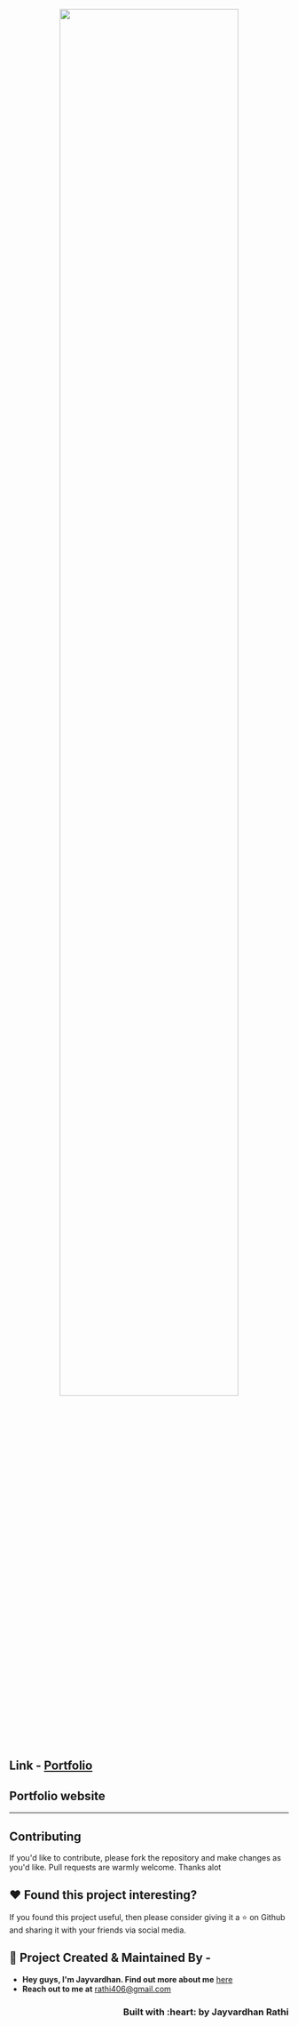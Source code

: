 <p align="center">
    <a href="https://jayvardhanrathi.tech">
	<img src="https://user-images.githubusercontent.com/39644109/110592126-e6fc2700-819f-11eb-9ca5-8827418963c7.png" width=80%/>
</a>
</p>

## Link - [Portfolio](https://computerscientist-01.github.io/Jayvardhan-Portfolio/)

## Portfolio website


---
## Contributing

If you'd like to contribute, please fork the repository and make changes as
you'd like. Pull requests are warmly welcome. Thanks alot

## :heart: Found this project interesting?

If you found this project useful, then please consider giving it a :star: on Github 
and sharing it with your friends via social media.

<!-- CONTACT -->

## :man: Project Created & Maintained By -

- **Hey guys, I'm Jayvardhan. Find out more about me** [ here](https://linkedin.com/in/rathi406)
- **Reach out to me at** [rathi406@gmail.com](rathi406@gmail.com)

<h3 align="right">Built with :heart: by Jayvardhan Rathi</h3>

